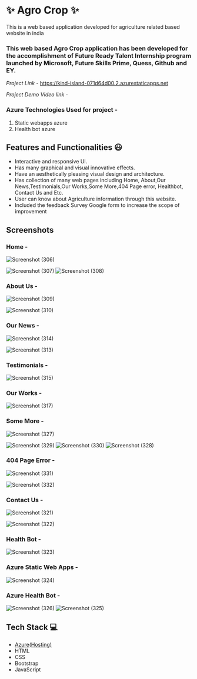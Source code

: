 
# ✨ Agro Crop ✨

This is a web based application developed for agriculture related based website in india

### This web based Agro Crop application has been developed for the accomplishment of Future Ready Talent Internship program launched by Microsoft, Future Skills Prime, Quess, Github and EY.


*Project Link* -  https://kind-island-071d64d00.2.azurestaticapps.net

*Project Demo Video link* -



### Azure Technologies Used for project  -
1. Static webapps azure
2. Health bot azure


## Features and Functionalities 😃

- Interactive and responsive UI.
- Has many graphical and visual innovative effects.
- Have an aesthetically pleasing visual design and architecture.
- Has collection of many web pages including Home, About,Our News,Testimonials,Our Works,Some More,404 Page error, Healthbot, Contact Us and Etc.
- User can know about Agriculture information through this website.
- Included the feedback Survey Google form to increase the scope of improvement 

## Screenshots

 
 
### Home -

![Screenshot (306)](https://user-images.githubusercontent.com/121281597/212077414-85216d5e-5466-43a2-b50c-90d7485d2d46.png)

![Screenshot (307)](https://user-images.githubusercontent.com/121281597/212077446-19285b65-2869-44ec-8ad3-37a90533927f.png)
![Screenshot (308)](https://user-images.githubusercontent.com/121281597/212077474-b42f5e21-7da4-410b-a3e2-7f4bbece78c1.png)



















### About Us -
![Screenshot (309)](https://user-images.githubusercontent.com/121281597/212077564-546fba9e-1622-4adb-937f-a3fdcae9b511.png)

![Screenshot (310)](https://user-images.githubusercontent.com/121281597/212077585-a51942c3-0b0b-4c03-8a94-f4203e16d37f.png)




















### Our News -


![Screenshot (314)](https://user-images.githubusercontent.com/121281597/212077920-a4136433-4477-4db2-8e42-44beae974b06.png)




![Screenshot (313)](https://user-images.githubusercontent.com/121281597/212078156-7c6e4054-0f81-4881-b400-a7e6808b2e8f.png)


















### Testimonials -


![Screenshot (315)](https://user-images.githubusercontent.com/121281597/212077946-d1818864-600f-48ff-9c18-d939bea565f3.png)






















### Our Works -


![Screenshot (317)](https://user-images.githubusercontent.com/121281597/212078091-d4e96977-a840-43c3-abd3-303d573d8494.png)






















### Some More -



![Screenshot (327)](https://user-images.githubusercontent.com/121281597/212078363-d7e3b824-3cab-4499-9cc6-eea123dc993c.png)


![Screenshot (329)](https://user-images.githubusercontent.com/121281597/212078411-0db81429-6fac-4ee6-beba-7c1719eacadf.png)
![Screenshot (330)](https://user-images.githubusercontent.com/121281597/212078414-faf9895f-001b-46c3-a006-607c3e89df3e.png)
![Screenshot (328)](https://user-images.githubusercontent.com/121281597/212078419-fc155b9a-a7d7-4d0b-916b-0a4c33fa6cf7.png)
















### 404 Page Error -


![Screenshot (331)](https://user-images.githubusercontent.com/121281597/212078497-62bed34c-c32e-410e-83db-4d9c9cd2dbfc.png)

![Screenshot (332)](https://user-images.githubusercontent.com/121281597/212078514-9abe0b3b-22d3-482f-8e1a-0821e157df8d.png)




















### Contact Us -



![Screenshot (321)](https://user-images.githubusercontent.com/121281597/212078539-af95dd7a-bc34-40c5-84d1-fd5094e6a25e.png)


![Screenshot (322)](https://user-images.githubusercontent.com/121281597/212078564-be023c66-1681-4881-84da-3e5f58f658b1.png)
















### Health Bot -



![Screenshot (323)](https://user-images.githubusercontent.com/121281597/212078610-b14aff85-b55f-42e1-ab0c-8d048f849870.png)

















### Azure Static Web Apps -



![Screenshot (324)](https://user-images.githubusercontent.com/121281597/212078636-bdd3a84e-996f-45a6-8441-45a1812c2505.png)




















### Azure Health Bot -





![Screenshot (326)](https://user-images.githubusercontent.com/121281597/212078670-70a60b02-bfbd-4f47-8607-ea2685379d99.png)
![Screenshot (325)](https://user-images.githubusercontent.com/121281597/212078676-e6cc09f7-c2cd-460b-90f7-2c8484d6ba36.png)

















## Tech Stack 💻

- [Azure(Hosting)](https://azure.microsoft.com/en-in/features/azure-portal/)
- HTML
- CSS
- Bootstrap
- JavaScript
